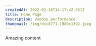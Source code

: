 ```yaml
---
createdAt: 2022-02-16T14:17:42.851Z
title: Home Page
description: Voodoo performance
thumbnail: /img/dsc8771-1980x1392.jpeg
---
```

Amazing content